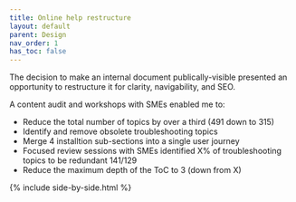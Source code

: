 ```yaml
---
title: Online help restructure
layout: default
parent: Design
nav_order: 1
has_toc: false
---
```


The decision to make an internal document publically-visible presented an opportunity to restructure it for clarity, navigability, and SEO.

A content audit and workshops with SMEs enabled me to:

- Reduce the total number of topics by over a third (491 down to 315)
- Identify and remove  obsolete troubleshooting topics
- Merge 4 installtion sub-sections into a single user journey
- Focused review sessions with SMEs identified X% of troubleshooting topics to be redundant 141/129
- Reduce the maximum depth of the ToC to 3 (down from X)

{% include side-by-side.html %}